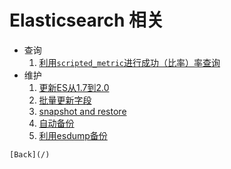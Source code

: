 Elasticsearch 相关
===
* 查询
	1. [利用`scripted_metric`进行成功（比率）率查询](/job-experience/elasticsearch/search/success_rate.md)
* 维护
    1. [更新ES从1.7到2.0](/job-experience/elasticsearch/maintenance/update1.7-2.0.md)
	2. [批量更新字段](/job-experience/elasticsearch/maintenance/update_mfield.md)
    3. [snapshot and restore](/job-experience/elasticsearch/maintenance/snapshot_and_restore.md)
	4. [自动备份](/job-experience/elasticsearch/maintenance/snapshot_and_restore.md)
	5. [利用esdump备份](/job-experience/elasticsearch/maintenance/data_backup.md)

`[Back](/)`

